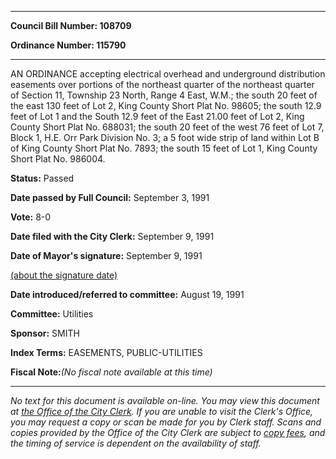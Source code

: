 

********

**Council Bill Number: 108709**
   
**Ordinance Number: 115790**
********

 AN ORDINANCE accepting electrical overhead and underground distribution easements over portions of the northeast quarter of the northeast quarter of Section 11, Township 23 North, Range 4 East, W.M.; the south 20 feet of the east 130 feet of Lot 2, King County Short Plat No. 98605; the south 12.9 feet of Lot 1 and the South 12.9 feet of the East 21.00 feet of Lot 2, King County Short Plat No. 688031; the south 20 feet of the west 76 feet of Lot 7, Block 1, H.E. Orr Park Division No. 3; a 5 foot wide strip of land within Lot B of King County Short Plat No. 7893; the south 15 feet of Lot 1, King County Short Plat No. 986004.

**Status:** Passed
   
**Date passed by Full Council:** September 3, 1991
   
**Vote:** 8-0
   
**Date filed with the City Clerk:** September 9, 1991
   
**Date of Mayor's signature:** September 9, 1991
   
[(about the signature date)](/~public/approvaldate.htm)
   
   
   
**Date introduced/referred to committee:** August 19, 1991
   
**Committee:** Utilities
   
**Sponsor:** SMITH
   
   
**Index Terms:** EASEMENTS, PUBLIC-UTILITIES

**Fiscal Note:**_(No fiscal note available at this time)_
********

_No text for this document is available on-line. You may view this document at [the Office of the City Clerk](http://www.seattle.gov/leg/clerk/contactUs.htm). If you are unable to visit the Clerk's Office, you may request a copy or scan be made for you by Clerk staff. Scans and copies provided by the Office of the City Clerk are subject to [copy fees](http://clerk.seattle.gov/~public/clerkfees.htm), and the timing of service is dependent on the availability of staff._

